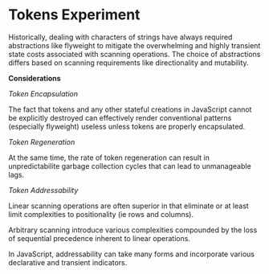 # Tokens Experiment

Historically, dealing with characters of strings have always required abstractions like flyweight to mitigate the overwhelming and highly transient state costs associated with scanning operations. The choice of abstractions differs based on scanning requirements like directionality and mutability.

**Considerations**

*Token Encapsulation*

The fact that tokens and any other stateful creations in JavaScript cannot be explicitly destroyed can effectively render conventional patterns (especially flyweight) useless unless tokens are properly encapsulated.

*Token Regeneration*

At the same time, the rate of token regeneration can result in unpredictabilite garbage collection cycles that can lead to unmanageable lags.

*Token Addressability*

Linear scanning operations are often superior in that eliminate or at least limit complexities to positionality (ie rows and columns).

Arbitrary scanning introduce various complexities compounded by the loss of sequential precedence inherent to linear operations.

In JavaScript, addressability can take many forms and incorporate various declarative and transient indicators.
